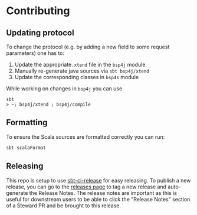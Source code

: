 # Contributing

## Updating protocol
To change the protocol (e.g. by adding a new field to some request parameters) one has to:
1. Update the appropriate`.xtend` file in the `bsp4j` module.
2. Manually re-generate java sources via  `sbt bsp4j/xtend`
3. Update the corresponding classes in `bsp4s` module

While working on changes in `bsp4j` you can use
```
sbt
> ~; bsp4j/xtend ; bsp4j/compile
```

## Formatting

To ensure the Scala sources are formatted correctly you can run:

```sh
sbt scalaFormat
```
## Releasing

This repo is setup to use
[sbt-ci-release](https://github.com/sbt/sbt-ci-release) for easy releasing. To
publish a new release, you can go to the [releases
page](https://github.com/build-server-protocol/build-server-protocol/releases)
to tag a new release and auto-generate the Release Notes. The release notes are
important as this is useful for downstream users to be able to click the
"Release Notes" section of a Steward PR and be brought to this release.

